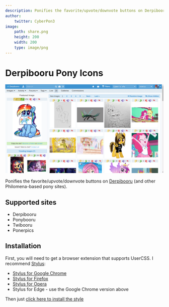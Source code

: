 ```yaml
---
description: Ponifies the favorite/upvote/downvote buttons on Derpibooru.
author:
    twitter: CyberPon3
image:
    path: share.png
    height: 200
    width: 200
    type: image/png
---
```


Derpibooru Pony Icons
=====================

[![Preview](preview.png)](preview.png)

Ponifies the favorite/upvote/downvote buttons on [Derpibooru](https://derpibooru.org) (and other Philomena-based pony sites).

## Supported sites
 - Derpibooru
 - Ponybooru
 - Twibooru
 - Ponerpics

## Installation

First, you will need to get a browser extension that supports UserCSS. I recommend [Stylus](https://github.com/openstyles/stylus):
- [Stylus for Google Chrome](https://chrome.google.com/webstore/detail/stylus/clngdbkpkpeebahjckkjfobafhncgmne)
- [Stylus for Firefox](https://addons.mozilla.org/firefox/addon/styl-us/)
- [Stylus for Opera](https://addons.opera.com/extensions/details/stylus/)
- Stylus for Edge - use the Google Chrome version above

Then just [click here to install the style](https://styles.cp3.es/derpi-vote-icons.user.css)
